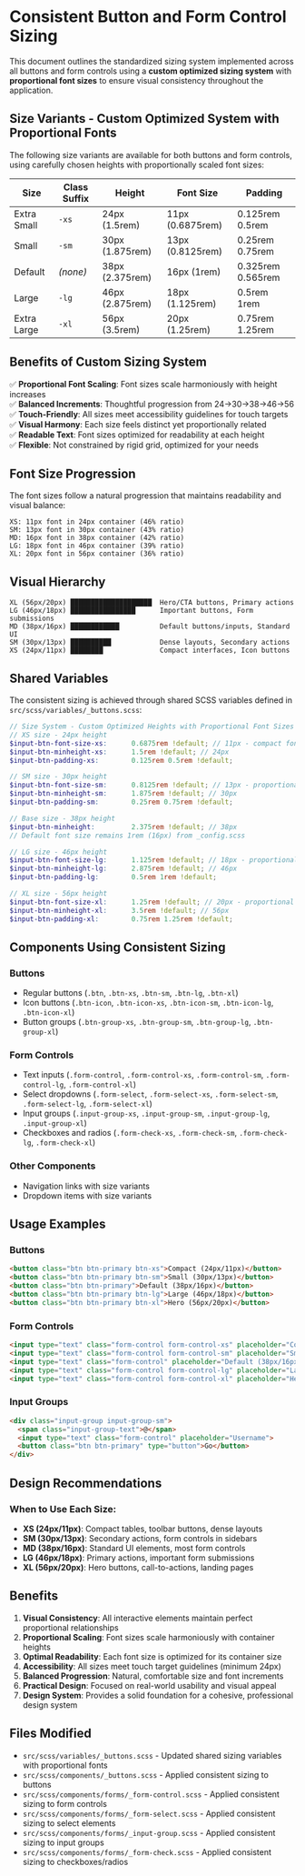 # Consistent Button and Form Control Sizing

This document outlines the standardized sizing system implemented across all buttons and form controls using a **custom optimized sizing system** with **proportional font sizes** to ensure visual consistency throughout the application.

## Size Variants - Custom Optimized System with Proportional Fonts

The following size variants are available for both buttons and form controls, using carefully chosen heights with proportionally scaled font sizes:

| Size | Class Suffix | Height | Font Size | Padding |
|------|-------------|--------|-----------|---------|
| Extra Small | `-xs` | 24px (1.5rem) | 11px (0.6875rem) | 0.125rem 0.5rem |
| Small | `-sm` | 30px (1.875rem) | 13px (0.8125rem) | 0.25rem 0.75rem |
| Default | _(none)_ | 38px (2.375rem) | 16px (1rem) | 0.325rem 0.565rem |
| Large | `-lg` | 46px (2.875rem) | 18px (1.125rem) | 0.5rem 1rem |
| Extra Large | `-xl` | 56px (3.5rem) | 20px (1.25rem) | 0.75rem 1.25rem |

## Benefits of Custom Sizing System

✅ **Proportional Font Scaling**: Font sizes scale harmoniously with height increases  
✅ **Balanced Increments**: Thoughtful progression from 24→30→38→46→56  
✅ **Touch-Friendly**: All sizes meet accessibility guidelines for touch targets  
✅ **Visual Harmony**: Each size feels distinct yet proportionally related  
✅ **Readable Text**: Font sizes optimized for readability at each height  
✅ **Flexible**: Not constrained by rigid grid, optimized for your needs  

## Font Size Progression

The font sizes follow a natural progression that maintains readability and visual balance:

```
XS: 11px font in 24px container (46% ratio)
SM: 13px font in 30px container (43% ratio)  
MD: 16px font in 38px container (42% ratio)
LG: 18px font in 46px container (39% ratio)
XL: 20px font in 56px container (36% ratio)
```

## Visual Hierarchy

```
XL (56px/20px) ████████████████████  Hero/CTA buttons, Primary actions
LG (46px/18px) ████████████████      Important buttons, Form submissions  
MD (38px/16px) ████████████          Default buttons/inputs, Standard UI
SM (30px/13px) ██████████            Dense layouts, Secondary actions
XS (24px/11px) ████████              Compact interfaces, Icon buttons
```

## Shared Variables

The consistent sizing is achieved through shared SCSS variables defined in `src/scss/variables/_buttons.scss`:

```scss
// Size System - Custom Optimized Heights with Proportional Font Sizes
// XS size - 24px height
$input-btn-font-size-xs:      0.6875rem !default; // 11px - compact font for 24px height
$input-btn-minheight-xs:      1.5rem !default; // 24px
$input-btn-padding-xs:        0.125rem 0.5rem !default;

// SM size - 30px height
$input-btn-font-size-sm:      0.8125rem !default; // 13px - proportional to 30px height
$input-btn-minheight-sm:      1.875rem !default; // 30px
$input-btn-padding-sm:        0.25rem 0.75rem !default;

// Base size - 38px height
$input-btn-minheight:         2.375rem !default; // 38px
// Default font size remains 1rem (16px) from _config.scss

// LG size - 46px height
$input-btn-font-size-lg:      1.125rem !default; // 18px - proportional to 46px height
$input-btn-minheight-lg:      2.875rem !default; // 46px
$input-btn-padding-lg:        0.5rem 1rem !default;

// XL size - 56px height
$input-btn-font-size-xl:      1.25rem !default; // 20px - proportional to 56px height
$input-btn-minheight-xl:      3.5rem !default; // 56px
$input-btn-padding-xl:        0.75rem 1.25rem !default;
```

## Components Using Consistent Sizing

### Buttons
- Regular buttons (`.btn`, `.btn-xs`, `.btn-sm`, `.btn-lg`, `.btn-xl`)
- Icon buttons (`.btn-icon`, `.btn-icon-xs`, `.btn-icon-sm`, `.btn-icon-lg`, `.btn-icon-xl`)
- Button groups (`.btn-group-xs`, `.btn-group-sm`, `.btn-group-lg`, `.btn-group-xl`)

### Form Controls
- Text inputs (`.form-control`, `.form-control-xs`, `.form-control-sm`, `.form-control-lg`, `.form-control-xl`)
- Select dropdowns (`.form-select`, `.form-select-xs`, `.form-select-sm`, `.form-select-lg`, `.form-select-xl`)
- Input groups (`.input-group-xs`, `.input-group-sm`, `.input-group-lg`, `.input-group-xl`)
- Checkboxes and radios (`.form-check-xs`, `.form-check-sm`, `.form-check-lg`, `.form-check-xl`)

### Other Components
- Navigation links with size variants
- Dropdown items with size variants

## Usage Examples

### Buttons
```html
<button class="btn btn-primary btn-xs">Compact (24px/11px)</button>
<button class="btn btn-primary btn-sm">Small (30px/13px)</button>
<button class="btn btn-primary">Default (38px/16px)</button>
<button class="btn btn-primary btn-lg">Large (46px/18px)</button>
<button class="btn btn-primary btn-xl">Hero (56px/20px)</button>
```

### Form Controls
```html
<input type="text" class="form-control form-control-xs" placeholder="Compact (24px/11px)">
<input type="text" class="form-control form-control-sm" placeholder="Small (30px/13px)">
<input type="text" class="form-control" placeholder="Default (38px/16px)">
<input type="text" class="form-control form-control-lg" placeholder="Large (46px/18px)">
<input type="text" class="form-control form-control-xl" placeholder="Hero (56px/20px)">
```

### Input Groups
```html
<div class="input-group input-group-sm">
  <span class="input-group-text">@</span>
  <input type="text" class="form-control" placeholder="Username">
  <button class="btn btn-primary" type="button">Go</button>
</div>
```

## Design Recommendations

### When to Use Each Size:

- **XS (24px/11px)**: Compact tables, toolbar buttons, dense layouts
- **SM (30px/13px)**: Secondary actions, form controls in sidebars  
- **MD (38px/16px)**: Standard UI elements, most form controls
- **LG (46px/18px)**: Primary actions, important form submissions
- **XL (56px/20px)**: Hero buttons, call-to-actions, landing pages

## Benefits

1. **Visual Consistency**: All interactive elements maintain perfect proportional relationships
2. **Proportional Scaling**: Font sizes scale harmoniously with container heights
3. **Optimal Readability**: Each font size is optimized for its container size
4. **Accessibility**: All sizes meet touch target guidelines (minimum 24px)
5. **Balanced Progression**: Natural, comfortable size and font increments
6. **Practical Design**: Focused on real-world usability and visual appeal
7. **Design System**: Provides a solid foundation for a cohesive, professional design system

## Files Modified

- `src/scss/variables/_buttons.scss` - Updated shared sizing variables with proportional fonts
- `src/scss/components/_buttons.scss` - Applied consistent sizing to buttons
- `src/scss/components/forms/_form-control.scss` - Applied consistent sizing to form controls
- `src/scss/components/forms/_form-select.scss` - Applied consistent sizing to select elements
- `src/scss/components/forms/_input-group.scss` - Applied consistent sizing to input groups
- `src/scss/components/forms/_form-check.scss` - Applied consistent sizing to checkboxes/radios
